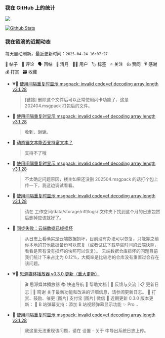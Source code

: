 
### 我在 GitHub 上的统计

<a title="Hits" target="_blank" href="https://github.com/88250/88250"><img src="https://hits.b3log.org/88250/88250.svg"></a>

[![Github Stats](https://github-readme-stats.vercel.app/api?username=88250&theme=tokyonight&show_icons=true)](https://github.com/88250)

<!--events start -->

### 我在链滴的近期动态

每天自动刷新，最近更新时间：`2025-04-24 16:07:27`

📝 帖子 &nbsp; 💬 评论 &nbsp; 🗣 回帖 &nbsp; 🌙 清月 &nbsp; 👨‍💻 用户 &nbsp; 🏷️ 标签 &nbsp; ⭐️ 关注 &nbsp; 👍 赞同 &nbsp; 💗 感谢 &nbsp; 💰 打赏 &nbsp; 🗃 收藏

* 💗💬 [使用间隔重复时显示 msgpack: invalid code=ef decoding array length v3.1.28](https://ld246.com/article/1745312046739/comment/1745465105855#comments)

  > [链接] 删除这个文件后可以正常使用闪卡功能了，这是 202404.msgpack 打包后的文件。
* 💬 [使用间隔重复时显示 msgpack: invalid code=ef decoding array length v3.1.28](https://ld246.com/article/1745312046739/comment/1745465132621#comments)

  > 收到，谢谢。
* 💬 [动态锚文本能否支持富文本？](https://ld246.com/article/1745464993270/comment/1745465116501#comments)

  > 支持不了哦
* 💬 [使用间隔重复时显示 msgpack: invalid code=ef decoding array length v3.1.28](https://ld246.com/article/1745312046739/comment/1745462477931#comments)

  > 不太确定问题原因，楼主如果还没删 202504.msgpack 的话打个包上传一下，我这边调试看看。
* 💬 [使用间隔重复时显示 msgpack: invalid code=ef decoding array length v3.1.28](https://ld246.com/article/1745312046739/comment/1745461465322#comments)

  > 请在 工作空间/data/storage/riff/logs/ 文件夹下找到这个月的日志包然后删掉应该就好了。
* 💬 [同步失败：云端数据已经损坏](https://ld246.com/article/1745348833884/comment/1745461085710#comments)

  > 从日志上看确实是云端数据损坏，目前没有办法可以恢复，只能靠之前你本地的其他数据备份可以恢复（或者试试下载早些时间的云端快照，看看是否有没有损坏的快照可以恢复）。 云端数据仓库损坏的问题目前我们统计下来占比为 0.12%，大概率是比较老的仓库没有重置过会存在该问题。
* 💗📝 [思源媒体播放器 v0.3.0 更新（重大更新）](https://ld246.com/article/1745401175217)

  > 🎬 思源媒体播放器 📚 快速导航 📖 帮助文档 | 💬 反馈与交流 | 📋 更新日志 | 👏 鸣谢 关于最新功能和改进的详细信息，请参阅更新日志。 🧧 打赏、鼓励、催更 [图片] 支付宝 [图片] 微信 🚀 近期更新 0.3.0 版本更新： 🎯 B 站弹幕支持：添加 B 站视频弹幕显示功能 ✨ Pro ..
* 💬 [使用间隔重复时显示 msgpack: invalid code=ef decoding array length v3.1.28](https://ld246.com/article/1745312046739/comment/1745314478148#comments)

  > 我这里无法重现该问题，请在 设置 - 关于 中导出系统日志上传。


<!--events end -->
